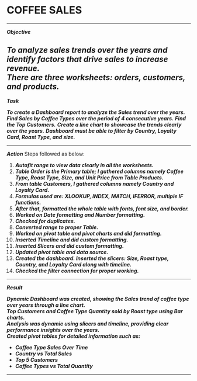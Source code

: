 # COFFEE SALES <BR>
---


**_Objective_**

**_To analyze sales trends over the years and identify factors that drive sales to increase revenue._**  
**_There are three worksheets: orders, customers, and products._**
---

**_Task_**

 **_To create a Dashboard report to analyze the Sales trend over the years._**
 **_Find Sales by Coffee Types over the period of 4 consecutive years._**
 **_Find the Top Customers._**
 **_Create a line chart to showcase the trends clearly over the years._**
 **_Dashboard must be able to filter by Country, Loyalty Card, Roast Type, and size._**

--- 


**_Action_** 
Steps followed as below:

1. **_Autofit range to view data clearly in all the worksheets._**
2. **_Table Order is the Primary table; I gathered columns namely Coffee Type, Roast Type, Size, and Unit Price from Table Products._**
3. **_From table Customers, I gathered columns namely Country and Loyalty Card._**
4. **_Formulas used are: XLOOKUP, INDEX, MATCH, IFERROR, multiple IF functions._**
5. **_After that, formatted the whole table with fonts, font size, and border._**
6. **_Worked on Date formatting and Number formatting._**
7. **_Checked for duplicates._**
8. **_Converted range to proper Table._**
9. **_Worked on pivot table and pivot charts and did formatting._**
10. **_Inserted Timeline and did custom formatting._**
11. **_Inserted Slicers and did custom formatting._**
12. **_Updated pivot table and data source._**
13. **_Created the dashboard. Inserted the slicers: Size, Roast type, Country, and Loyalty Card along with timeline._**
14. **_Checked the filter connection for proper working._**

---


**_Result_**

**_Dynamic Dashboard was created, showing the Sales trend of coffee type over years through a line chart._**  
**_Top Customers and Coffee Type Quantity sold by Roast type using Bar charts._**  
**_Analysis was dynamic using slicers and timeline, providing clear performance insights over the years._**  
**_Created pivot tables for detailed information such as:_**

- **_Coffee Type Sales Over Time_**
- **_Country vs Total Sales_**
- **_Top 5 Customers_**
- **_Coffee Types vs Total Quantity_**

---





